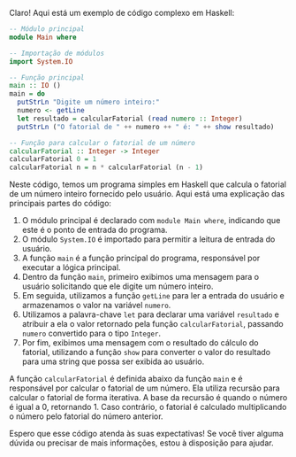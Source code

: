 Claro! Aqui está um exemplo de código complexo em Haskell:

```haskell
-- Módulo principal
module Main where

-- Importação de módulos
import System.IO

-- Função principal
main :: IO ()
main = do
  putStrLn "Digite um número inteiro:"
  numero <- getLine
  let resultado = calcularFatorial (read numero :: Integer)
  putStrLn ("O fatorial de " ++ numero ++ " é: " ++ show resultado)

-- Função para calcular o fatorial de um número
calcularFatorial :: Integer -> Integer
calcularFatorial 0 = 1
calcularFatorial n = n * calcularFatorial (n - 1)
```

Neste código, temos um programa simples em Haskell que calcula o fatorial de um número inteiro fornecido pelo usuário. Aqui está uma explicação das principais partes do código:

1. O módulo principal é declarado com `module Main where`, indicando que este é o ponto de entrada do programa.
2. O módulo `System.IO` é importado para permitir a leitura de entrada do usuário.
3. A função `main` é a função principal do programa, responsável por executar a lógica principal.
4. Dentro da função `main`, primeiro exibimos uma mensagem para o usuário solicitando que ele digite um número inteiro.
5. Em seguida, utilizamos a função `getLine` para ler a entrada do usuário e armazenamos o valor na variável `numero`.
6. Utilizamos a palavra-chave `let` para declarar uma variável `resultado` e atribuir a ela o valor retornado pela função `calcularFatorial`, passando `numero` convertido para o tipo `Integer`.
7. Por fim, exibimos uma mensagem com o resultado do cálculo do fatorial, utilizando a função `show` para converter o valor do resultado para uma string que possa ser exibida ao usuário.

A função `calcularFatorial` é definida abaixo da função `main` e é responsável por calcular o fatorial de um número. Ela utiliza recursão para calcular o fatorial de forma iterativa. A base da recursão é quando o número é igual a 0, retornando 1. Caso contrário, o fatorial é calculado multiplicando o número pelo fatorial do número anterior.

Espero que esse código atenda às suas expectativas! Se você tiver alguma dúvida ou precisar de mais informações, estou à disposição para ajudar.